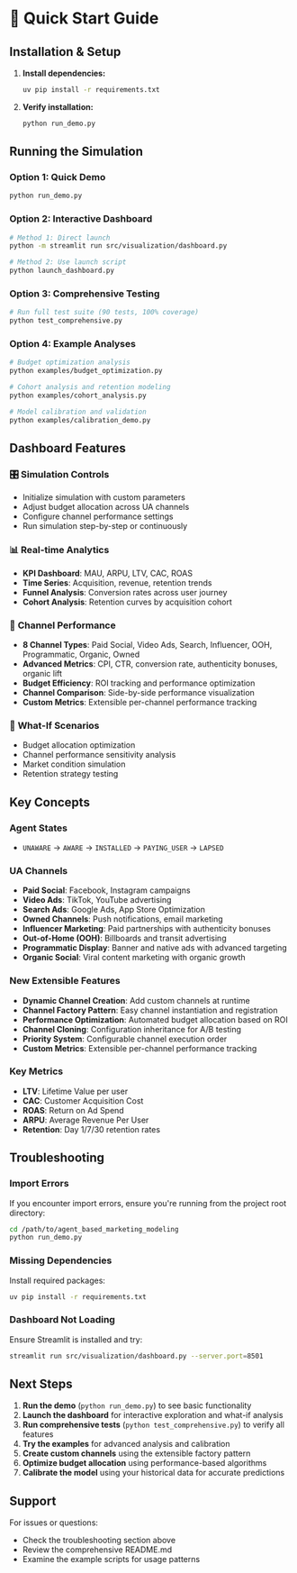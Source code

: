 # 🚀 Quick Start Guide

## Installation & Setup

1. **Install dependencies:**
   ```bash
   uv pip install -r requirements.txt
   ```

2. **Verify installation:**
   ```bash
   python run_demo.py
   ```

## Running the Simulation

### Option 1: Quick Demo
```bash
python run_demo.py
```

### Option 2: Interactive Dashboard
```bash
# Method 1: Direct launch
python -m streamlit run src/visualization/dashboard.py

# Method 2: Use launch script
python launch_dashboard.py
```

### Option 3: Comprehensive Testing
```bash
# Run full test suite (90 tests, 100% coverage)
python test_comprehensive.py
```

### Option 4: Example Analyses
```bash
# Budget optimization analysis
python examples/budget_optimization.py

# Cohort analysis and retention modeling
python examples/cohort_analysis.py

# Model calibration and validation
python examples/calibration_demo.py
```

## Dashboard Features

### 🎛️ **Simulation Controls**
- Initialize simulation with custom parameters
- Adjust budget allocation across UA channels
- Configure channel performance settings
- Run simulation step-by-step or continuously

### 📊 **Real-time Analytics**
- **KPI Dashboard**: MAU, ARPU, LTV, CAC, ROAS
- **Time Series**: Acquisition, revenue, retention trends
- **Funnel Analysis**: Conversion rates across user journey
- **Cohort Analysis**: Retention curves by acquisition cohort

### 📢 **Channel Performance**
- **8 Channel Types**: Paid Social, Video Ads, Search, Influencer, OOH, Programmatic, Organic, Owned
- **Advanced Metrics**: CPI, CTR, conversion rate, authenticity bonuses, organic lift
- **Budget Efficiency**: ROI tracking and performance optimization
- **Channel Comparison**: Side-by-side performance visualization
- **Custom Metrics**: Extensible per-channel performance tracking

### 🔮 **What-If Scenarios**
- Budget allocation optimization
- Channel performance sensitivity analysis
- Market condition simulation
- Retention strategy testing

## Key Concepts

### **Agent States**
- `UNAWARE` → `AWARE` → `INSTALLED` → `PAYING_USER` → `LAPSED`

### **UA Channels**
- **Paid Social**: Facebook, Instagram campaigns
- **Video Ads**: TikTok, YouTube advertising
- **Search Ads**: Google Ads, App Store Optimization
- **Owned Channels**: Push notifications, email marketing
- **Influencer Marketing**: Paid partnerships with authenticity bonuses
- **Out-of-Home (OOH)**: Billboards and transit advertising
- **Programmatic Display**: Banner and native ads with advanced targeting
- **Organic Social**: Viral content marketing with organic growth

### **New Extensible Features**
- **Dynamic Channel Creation**: Add custom channels at runtime
- **Channel Factory Pattern**: Easy channel instantiation and registration
- **Performance Optimization**: Automated budget allocation based on ROI
- **Channel Cloning**: Configuration inheritance for A/B testing
- **Priority System**: Configurable channel execution order
- **Custom Metrics**: Extensible per-channel performance tracking

### **Key Metrics**
- **LTV**: Lifetime Value per user
- **CAC**: Customer Acquisition Cost
- **ROAS**: Return on Ad Spend
- **ARPU**: Average Revenue Per User
- **Retention**: Day 1/7/30 retention rates

## Troubleshooting

### Import Errors
If you encounter import errors, ensure you're running from the project root directory:
```bash
cd /path/to/agent_based_marketing_modeling
python run_demo.py
```

### Missing Dependencies
Install required packages:
```bash
uv pip install -r requirements.txt
```

### Dashboard Not Loading
Ensure Streamlit is installed and try:
```bash
streamlit run src/visualization/dashboard.py --server.port=8501
```

## Next Steps

1. **Run the demo** (`python run_demo.py`) to see basic functionality
2. **Launch the dashboard** for interactive exploration and what-if analysis
3. **Run comprehensive tests** (`python test_comprehensive.py`) to verify all features
4. **Try the examples** for advanced analysis and calibration
5. **Create custom channels** using the extensible factory pattern
6. **Optimize budget allocation** using performance-based algorithms
7. **Calibrate the model** using your historical data for accurate predictions

## Support

For issues or questions:
- Check the troubleshooting section above
- Review the comprehensive README.md
- Examine the example scripts for usage patterns